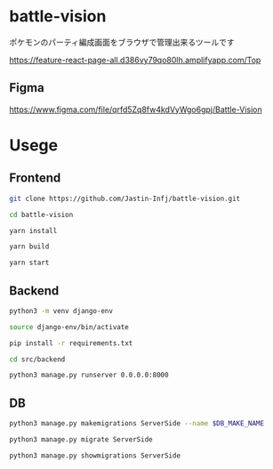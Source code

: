 # battle-vision
ポケモンのパーティ編成画面をブラウザで管理出来るツールです

https://feature-react-page-all.d386vy79qo80lh.amplifyapp.com/Top

## Figma
https://www.figma.com/file/qrfd5Zq8fw4kdVyWgo6gpj/Battle-Vision

# Usege

## Frontend

```bash
git clone https://github.com/Jastin-Infj/battle-vision.git
```

```bash
cd battle-vision
```

```bash
yarn install
```

```bash
yarn build
```

```bash
yarn start
```

## Backend

```bash
python3 -m venv django-env
```

```bash
source django-env/bin/activate
```

```bash
pip install -r requirements.txt
```

```bash
cd src/backend
```

```bash
python3 manage.py runserver 0.0.0.0:8000
```

## DB

```bash
python3 manage.py makemigrations ServerSide --name $DB_MAKE_NAME
```

```bash
python3 manage.py migrate ServerSide
```

```bash
python3 manage.py showmigrations ServerSide
```
